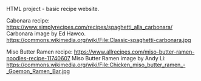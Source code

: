 HTML project - basic recipe website. 

Cabonara recipe: https://www.simplyrecipes.com/recipes/spaghetti_alla_carbonara/
Carbonara image by Ed Hawco. https://commons.wikimedia.org/wiki/File:Classic-spaghetti-carbonara.jpg

Miso Butter Ramen recipe: https://www.allrecipes.com/miso-butter-ramen-noodles-recipe-11740607
Miso Butter Ramen image by Andy Li: https://commons.wikimedia.org/wiki/File:Chicken_miso_butter_ramen_-_Goemon_Ramen_Bar.jpg
